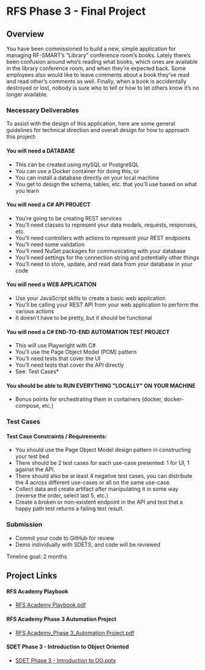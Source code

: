# RFS Phase 3 - Final Project

## Overview
You have been commissioned to build a new, simple application for managing RF-SMART’s “Library” conference room’s books. Lately there’s been confusion around who’s reading what books, which ones are available in the library conference room, and when they’re expected back. Some employees also would like to leave comments about a book they’ve read and read other’s comments as well. Finally, when a book is accidentally destroyed or lost, nobody is sure who to tell or how to let others know it’s no longer available.

### Necessary Deliverables

To assist with the design of this application, here are some general guidelines for technical direction and overall design for how to approach this project:

#### You will need a DATABASE
- This can be created using mySQL or PostgreSQL
- You can use a Docker container for doing this, or
- You can install a database directly on your local machine
- You get to design the schema, tables, etc. that you’ll use based on what you learn
#### You will need a C# API PROJECT
- You’re going to be creating REST services
- You’ll need classes to represent your data models, requests, responses, etc.
- You’ll need controllers with actions to represent your REST endpoints
- You’ll need some validation
- You’ll need NuGet packages for communicating with your database
- You’ll need settings for the connection string and potentially other things
- You’ll need to store, update, and read data from your database in your code
#### You will need a WEB APPLICATION
- Use your JavaScript skills to create a basic web application
- You’ll be calling your REST API from your web application to perform the various actions
- It doesn’t have to be pretty, but it should be functional
#### You will need a C# END-TO-END AUTOMATION TEST PROJECT
- This will use Playwright with C#
- You’ll use the Page Object Model (POM) pattern
- You’ll need tests that cover the UI
- You’ll need tests that cover the API directly
- See: Test Cases*
#### You should be able to RUN EVERYTHING "LOCALLY" ON YOUR MACHINE
- Bonus points for orchestrating them in containers (docker, docker-compose, etc.)


### Test Cases
#### Test Case Constraints / Requirements:
- You should use the Page Object Model design pattern in constructing your test bed
- There should be 2 test cases for each use-case presented: 1 for UI, 1 against the API.
- There should also be at least 4 negative test cases, you can distribute the 4 across different use-cases or all on the same use-case.
- Collect data and create artifact after manipulating it in some way (reverse the order, select last 5, etc.)
- Create a broken or non-existent endpoint in the API and test that a happy path test returns a failing test result.


### Submission
- Commit your code to GitHub for review
- Demo individually with SDETS, and code will be reviewed


Timeline goal: 2 months


## Project Links
#### RFS Academy Playbook
- [RFS Academy Playbook.pdf](https://github.com/jbabs22/rfsproject3/files/14256030/RFS.Academy.Playbook.pdf)
#### RFS Academy Phase 3 Automation Project
- [RFS Academy_Phase 3_Automation Project.pdf](https://github.com/jbabs22/rfsproject3/files/14256032/RFS.Academy_Phase.3_Automation.Project.pdf)
#### SDET Phase 3 - Introduction to Object Oriented
- [SDET Phase 3 - Introduction to OO.pptx](https://github.com/jbabs22/rfsproject3/files/14256042/SDET.Phase.3.-.Introduction.to.OO.pptx)
